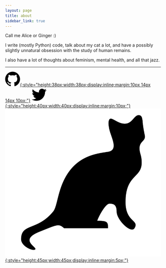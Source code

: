 ```yaml
---
layout: page
title: about
sidebar_link: true
---
```


Call me Alice or Ginger :)

I write (mostly Python) code, talk about my cat a lot, and have a possibly slightly unnatural obsession with the study of human remains.

I also have a lot of thoughts about feminism, mental health, and all that jazz.

---

[![GitHub](assets/images/github.svg){:style="height:38px;width:38px;display:inline;margin:10px 14px 14px 10px;"}](https://github.com/alycejenni)  [![Twitter](assets/images/twitter.svg){:style="height:40px;width:40px;display:inline;margin:10px;"}](https://twitter.com/alicejelly) [![CatFlapCam](assets/images/cat.svg){:style="height:45px;width:45px;display:inline;margin:5px;"}](http://isthecat.in)
